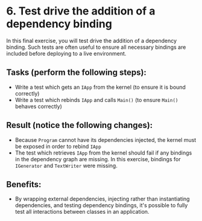 # 6. Test drive the addition of a dependency binding
In this final exercise, you will test drive the addition of a dependency binding. Such tests are often useful to ensure all necessary bindings are included before deploying to a live environment.

## Tasks (perform the following steps):
* Write a test which gets an `IApp` from the kernel (to ensure it is bound correctly)
* Write a test which rebinds `IApp` and calls `Main()` (to ensure `Main()` behaves correctly)

## Result (notice the following changes):
* Because `Program` cannot have its dependencies injected, the kernel must be exposed in order to rebind `IApp`
* The test which retrieves `IApp` from the kernel should fail if any bindings in the dependency graph are missing. In this exercise, bindings for `IGenerator` and `TextWriter` were missing.

## Benefits:
* By wrapping external dependencies, injecting rather than instantiating dependencies, and testing dependency bindings, it's possible to fully test all interactions between classes in an application.
